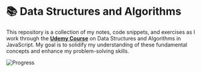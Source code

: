 # 📚 Data Structures and Algorithms

This repository is a collection of my notes, code snippets, and exercises as I work through the **[Udemy Course](https://www.udemy.com/course/master-the-coding-interview-data-structures-algorithms/?couponCode=LEADERSALE24TRFR)** on Data Structures and Algorithms in JavaScript. My goal is to solidify my understanding of these fundamental concepts and enhance my problem-solving skills.

![Progress](https://geps.dev/progress/24)
